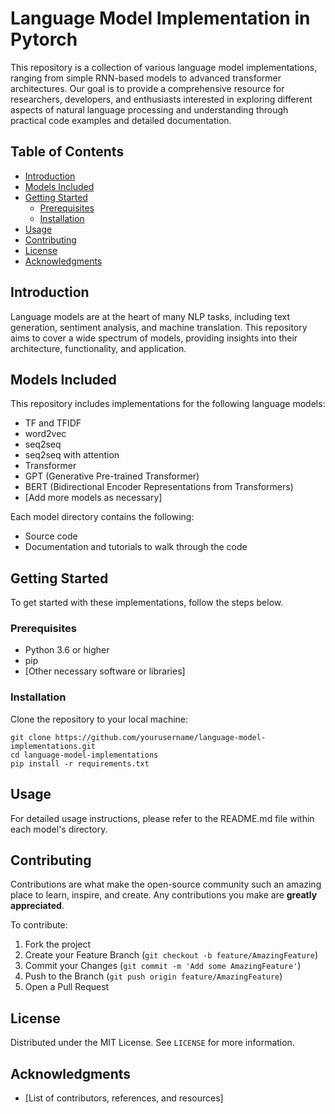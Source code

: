 # Language Model Implementation in Pytorch

This repository is a collection of various language model implementations, ranging from simple RNN-based models to advanced transformer architectures. Our goal is to provide a comprehensive resource for researchers, developers, and enthusiasts interested in exploring different aspects of natural language processing and understanding through practical code examples and detailed documentation.

## Table of Contents

- [Introduction](#introduction)
- [Models Included](#models-included)
- [Getting Started](#getting-started)
  - [Prerequisites](#prerequisites)
  - [Installation](#installation)
- [Usage](#usage)
- [Contributing](#contributing)
- [License](#license)
- [Acknowledgments](#acknowledgments)

## Introduction

Language models are at the heart of many NLP tasks, including text generation, sentiment analysis, and machine translation. This repository aims to cover a wide spectrum of models, providing insights into their architecture, functionality, and application.

## Models Included

This repository includes implementations for the following language models:
- TF and TFIDF
- word2vec
- seq2seq
- seq2seq with attention
- Transformer
- GPT (Generative Pre-trained Transformer)
- BERT (Bidirectional Encoder Representations from Transformers)
- [Add more models as necessary]

Each model directory contains the following:
- Source code
- Documentation and tutorials to walk through the code

## Getting Started

To get started with these implementations, follow the steps below.

### Prerequisites

- Python 3.6 or higher
- pip
- [Other necessary software or libraries]

### Installation

Clone the repository to your local machine: 
```
git clone https://github.com/yourusername/language-model-implementations.git
cd language-model-implementations
pip install -r requirements.txt
```

## Usage

For detailed usage instructions, please refer to the README.md file within each model's directory.

## Contributing

Contributions are what make the open-source community such an amazing place to learn, inspire, and create. Any contributions you make are **greatly appreciated**.

To contribute:
1. Fork the project
2. Create your Feature Branch (`git checkout -b feature/AmazingFeature`)
3. Commit your Changes (`git commit -m 'Add some AmazingFeature'`)
4. Push to the Branch (`git push origin feature/AmazingFeature`)
5. Open a Pull Request

## License

Distributed under the MIT License. See `LICENSE` for more information.

## Acknowledgments

- [List of contributors, references, and resources]



